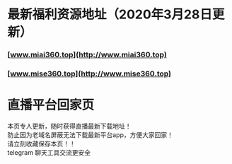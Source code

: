 # 最新福利资源地址（2020年3月28日更新）
### [www.miai360.top](http://www.miai360.top)
### [www.mise360.top](http://www.mise360.top)

# 直播平台回家页
本页专人更新，随时获得直播最新下载地址！<br>
防止因为老域名屏蔽无法下载最新平台app，方便大家回家！<br>
请立刻收藏保存本页！！<br>
telegram 聊天工具交流更安全

